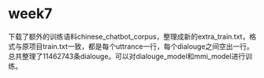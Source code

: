 # week7
下载了额外的训练语料chinese_chatbot_corpus，整理成新的extra_train.txt，格式与原项目train.txt一致，都是每个uttrance一行，每个dialouge之间空出一行。
总共整理了11462743条dialouge。可以对dialouge_model和mmi_model进行训练。

